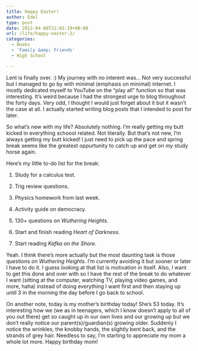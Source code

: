 ```yaml
---
title: Happy Easter!
author: Edel
type: post
date: 2012-04-08T22:02:19+00:00
url: /life/happy-easter-2/
categories:
  - Books
  - 'Family &amp; Friends'
  - High School

---
```

Lent is finally over. :) My journey with no interent was&#8230; Not very successful but I managed to go by with minimal (emphasis on minimal) internet. I mostly dedicated myself to YouTube on the &#8220;play all&#8221; function so that was interesting. It&#8217;s weird because I had the strongest urge to blog throughout the forty days. Very odd, I thought I would just forget about it but it wasn&#8217;t the case at all. I actually started writing blog posts that I intended to post for later.

So what&#8217;s new with my life? Absolutely nothing. I&#8217;m really getting my butt kicked in everything schoool related. Not literally. But that&#8217;s not new, I&#8217;m always getting my butt kicked! I just need to pick up the pace and spring break seems like the greatest oppurtunity to catch up and get on my study horse again.

Here&#8217;s my little to-do list for the break:

1. Study for a calculus test.
  
2. Trig review questions.
  
3. Physics homework from last week.
  
4. Activity guide on democracy.
  
5. 130+ questions on _Wuthering Heights_.
  
6. Start and finish reading _Heart of Darkness_.
  
7. Start reading _Kafka on the Shore_.

Yeah. I think there&#8217;s more actually but the most daunting task is those questions on _Wuthering Heights_. I&#8217;m currently avoiding it but sooner or later I have to do it. I guess looking at that list is motivation in itself. Also, I want to get this done and over with so I have the rest of the break to do whatever I want (sitting at the computer, watching TV, playing video games, and more, haha) instead of doing everything I want first and then staying up until 3 in the morning the day before I go back to school.

On another note, today is my mother&#8217;s birthday today! She&#8217;s 53 today. It&#8217;s interesting how we (we as in teenagers, which I know doesn&#8217;t apply to all of you out there) get so caught up in our own lives and our growing up but we don&#8217;t really notice our parent(s)/guardian(s) growing older. Suddenly I notice the wrinkles, the knobby hands, the slightly bent back, and the strands of grey hair. Needless to say, I&#8217;m starting to appreciate my mom a whole lot more. Happy birthday mom!

<ol class="footnote">
</ol>